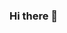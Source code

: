 ### Hi there 👋

<!--
**NegiAkash890/NegiAkash890** is a ✨ _special_ ✨ repository because its `README.md` (this file) appears on your GitHub profile.

Here are some ideas to get you started:

- 🔭 I’m currently working on my skills
- 🌱 I’m currently learning to contribute to OpenSource
- 👯 I’m looking to collaborate on React
- 📫 How to reach me: E-mail
- ⚡ Fun fact: ...
-->
